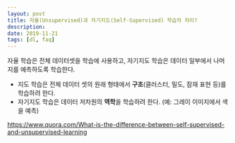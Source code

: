 ```yaml
---
layout: post
title: 자율(Unsupervised)과 자기지도(Self-Supervised) 학습의 차이?
description:
date: 2019-11-21
tags: [dl, faq]
---
```


자율 학습은 전체 데이터셋을 학습에 사용하고, 자기지도 학습은 데이터 일부에서 나머지를 예측하도록 학습한다.

* 지도 학습은 전체 데이터 셋의 원래 형태에서 **구조**(클러스터, 밀도, 잠재 표현 등)를 학습하려 한다.
* 자기지도 학습은 데이터 저차원의 **역학**을 학습하려 한다. (예: 그레이 이미지에서 색을 예측)

<https://www.quora.com/What-is-the-difference-between-self-supervised-and-unsupervised-learning>